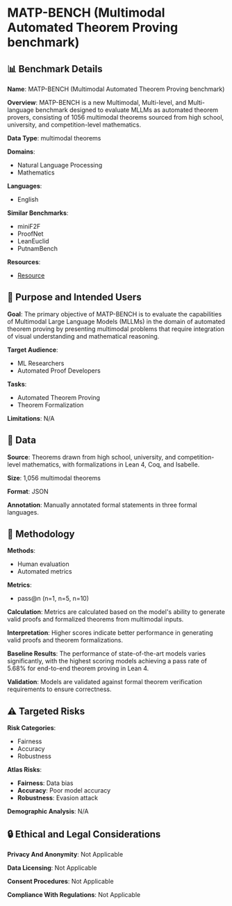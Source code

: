 # MATP-BENCH (Multimodal Automated Theorem Proving benchmark)

## 📊 Benchmark Details

**Name**: MATP-BENCH (Multimodal Automated Theorem Proving benchmark)

**Overview**: MATP-BENCH is a new Multimodal, Multi-level, and Multi-language benchmark designed to evaluate MLLMs as automated theorem provers, consisting of 1056 multimodal theorems sourced from high school, university, and competition-level mathematics.

**Data Type**: multimodal theorems

**Domains**:
- Natural Language Processing
- Mathematics

**Languages**:
- English

**Similar Benchmarks**:
- miniF2F
- ProofNet
- LeanEuclid
- PutnamBench

**Resources**:
- [Resource](https://matpbench.github.io)

## 🎯 Purpose and Intended Users

**Goal**: The primary objective of MATP-BENCH is to evaluate the capabilities of Multimodal Large Language Models (MLLMs) in the domain of automated theorem proving by presenting multimodal problems that require integration of visual understanding and mathematical reasoning.

**Target Audience**:
- ML Researchers
- Automated Proof Developers

**Tasks**:
- Automated Theorem Proving
- Theorem Formalization

**Limitations**: N/A

## 💾 Data

**Source**: Theorems drawn from high school, university, and competition-level mathematics, with formalizations in Lean 4, Coq, and Isabelle.

**Size**: 1,056 multimodal theorems

**Format**: JSON

**Annotation**: Manually annotated formal statements in three formal languages.

## 🔬 Methodology

**Methods**:
- Human evaluation
- Automated metrics

**Metrics**:
- pass@n (n=1, n=5, n=10)

**Calculation**: Metrics are calculated based on the model's ability to generate valid proofs and formalized theorems from multimodal inputs.

**Interpretation**: Higher scores indicate better performance in generating valid proofs and theorem formalizations.

**Baseline Results**: The performance of state-of-the-art models varies significantly, with the highest scoring models achieving a pass rate of 5.68% for end-to-end theorem proving in Lean 4.

**Validation**: Models are validated against formal theorem verification requirements to ensure correctness.

## ⚠️ Targeted Risks

**Risk Categories**:
- Fairness
- Accuracy
- Robustness

**Atlas Risks**:
- **Fairness**: Data bias
- **Accuracy**: Poor model accuracy
- **Robustness**: Evasion attack

**Demographic Analysis**: N/A

## 🔒 Ethical and Legal Considerations

**Privacy And Anonymity**: Not Applicable

**Data Licensing**: Not Applicable

**Consent Procedures**: Not Applicable

**Compliance With Regulations**: Not Applicable
